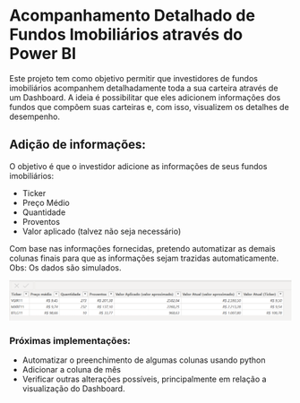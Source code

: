 # Acompanhamento Detalhado de Fundos Imobiliários através do Power BI

Este projeto tem como objetivo permitir que investidores de fundos imobiliários acompanhem detalhadamente toda a sua carteira através de um Dashboard. A ideia é possibilitar que eles adicionem informações dos fundos que compõem suas carteiras e, com isso, visualizem os detalhes de desempenho.



## Adição de informações:
O objetivo é que o investidor adicione as informações de seus fundos imobiliários:
- Ticker
- Preço Médio
- Quantidade 
- Proventos
- Valor aplicado (talvez não seja necessário)

Com base nas informações fornecidas, pretendo automatizar as demais colunas finais para que as informações sejam trazidas automaticamente. Obs: Os dados são simulados.

![Planilha Excel](imagens/PlanilhaExcel.png)

### Próximas implementações:
- Automatizar o preenchimento de algumas colunas usando python
- Adicionar a coluna de mês
- Verificar outras alterações possíveis, principalmente em relação a visualização do Dashboard.